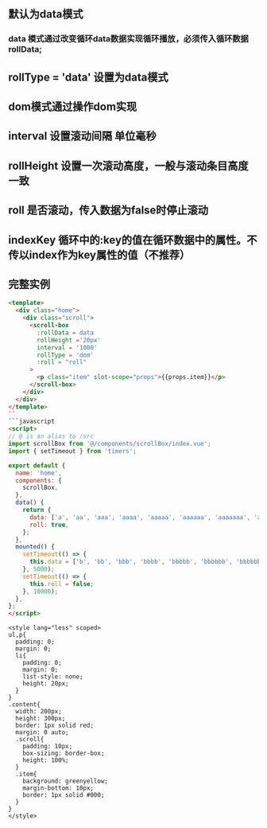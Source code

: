 
## 默认为data模式
### data 模式通过改变循环data数据实现循环播放，必须传入循环数据rollData;

## rollType = 'data' 设置为data模式
## dom模式通过操作dom实现 

## interval 设置滚动间隔 单位毫秒

## rollHeight 设置一次滚动高度，一般与滚动条目高度一致

## roll 是否滚动，传入数据为false时停止滚动

## indexKey 循环中的:key的值在循环数据中的属性。不传以index作为key属性的值（不推荐）

## 完整实例
  ```html
  <template>
    <div class="home">
      <div class="scroll">
        <scroll-box
          :rollData = data
          rollHeight ='20px'
          interval = '1000'
          rollType = 'dom'
          :roll = "roll"
        >
          <p class="item" slot-scope="props">{{props.item}}</p>
        </scroll-box>
      </div>
    </div>
  </template>
  ``
  ```javascript
  <script>
  // @ is an alias to /src
  import scrollBox from '@/components/scrollBox/index.vue';
  import { setTimeout } from 'timers';

  export default {
    name: 'home',
    components: {
      scrollBox,
    },
    data() {
      return {
        data: ['a', 'aa', 'aaa', 'aaaa', 'aaaaa', 'aaaaaa', 'aaaaaaa', 'aaaaaaaa', 'aaaaaaaaa', 'a', 'aa', 'aaa', 'aaaa', 'aaaaa', 'aaaaaa', 'aaaaaaa', 'aaaaaaaa', 'aaaaaaaaa'],
        roll: true,
      };
    },
    mounted() {
      setTimeout(() => {
        this.data = ['b', 'bb', 'bbb', 'bbbb', 'bbbbb', 'bbbbbb', 'bbbbbbb', 'bbbbbbbb', 'bbbbbbbbb', 'bbbbbbbbbb', 'bbbbbbbbbbb', 'bbbbbbbbbbb'];
      }, 5000);
      setTimeout(() => {
        this.roll = false;
      }, 10000);
    },
  };
  </script>
  ```
  ```less
  <style lang="less" scoped>
  ul,p{
    padding: 0;
    margin: 0;
    li{
      padding: 0;
      margin: 0;
      list-style: none;
      height: 20px;
    }
  }
  .content{
    width: 200px;
    height: 300px;
    border: 1px solid red;
    margin: 0 auto;
    .scroll{
      padding: 10px;
      box-sizing: border-box;
      height: 100%;
    }
    .item{
      background: greenyellow;
      margin-bottom: 10px;
      border: 1px solid #000;
    }
  }
  </style>
  ```
